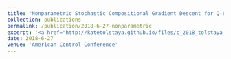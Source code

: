 ```yaml
---
title: "Nonparametric Stochastic Compositional Gradient Descent for Q-Learning in Continuous Markov Decision Problems"
collection: publications
permalink: /publication/2018-6-27-nonparametric
excerpt: '<a href="http://katetolstaya.github.io/files/c_2018_tolstaya_etal_a.pdf"> [Paper] </a> <a href="http://katetolstaya.github.io/files/2018_ACC.pdf"> [Slides] </a> <a href="https://github.com/katetolstaya/kernelrl"> [Code] </a> '
date: 2018-6-27
venue: 'American Control Conference'
---
```





